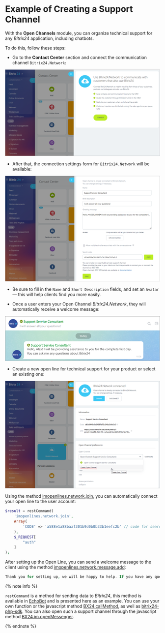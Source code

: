 # Example of Creating a Support Channel

With the **Open Channels** module, you can organize technical support for any *Bitrix24* application, including chatbots.

To do this, follow these steps:

- Go to the **Contact Center** section and connect the communication channel `Bitrix24.Network`:

![Adding Bitrix24.Network](./_images/add_network01.png)

- After that, the connection settings form for `Bitrix24.Network` will be available:

![Bitrix24.Network Settings](./_images/add_network02.png)

  - Be sure to fill in the `Name` and `Short Description` fields, and set an `Avatar` — this will help clients find you more easily.

  - Once a user enters your Open Channel *Bitrix24.Network*, they will automatically receive a welcome message:
         
  ![Welcome Message](./_images/openlines4.png)

- Create a new open line for technical support for your product or select an existing one:

![Creating or Selecting an Open Line](./_images/add_network000.png)

Using the method [imopenlines.network.join](../../api-reference/imopenlines/openlines/imopenlines-network-join.md), you can automatically connect your open line to the user account:

```php
$result = restCommand(
    'imopenlines.network.join',
    Array(
        'CODE' => 'a588e1a88baaf301b9d0b0b33b1eefc2b' // code for searching from the connectors page
    ),
    $_REQUEST[
        "auth"
    ]
);
```

After setting up the Open Line, you can send a welcome message to the client using the method [imopenlines.network.message.add](../../api-reference/imopenlines/openlines/imopenlines-network-message-add.md):

```php
Thank you for setting up, we will be happy to help. If you have any questions, feel free to write in this chat. Have a great day! :)
```

{% note info %}

`restCommand` is a method for sending data to *Bitrix24*, this method is available in [EchoBot](https://github.com/bitrix24com/bots) and is presented here as an example. You can use your own function or the javascript method [BX24.callMethod](../../first-steps/how-to-use-examples.md), as well as [bitrix24-php-sdk](https://github.com/mesilov/bitrix24-php-sdk). You can also open such a support channel through the javascript method [BX24.im.openMessenger](../../api-reference/bx24-js-sdk/additional-functions/bx24-im-open-messenger.md).

{% endnote %}